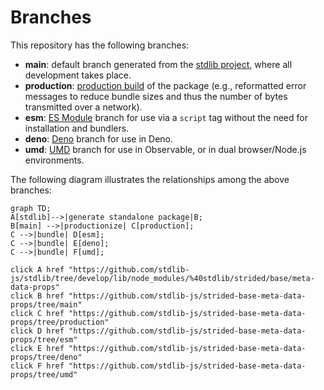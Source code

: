 <!--

@license Apache-2.0

Copyright (c) 2022 The Stdlib Authors.

Licensed under the Apache License, Version 2.0 (the "License");
you may not use this file except in compliance with the License.
You may obtain a copy of the License at

    http://www.apache.org/licenses/LICENSE-2.0

Unless required by applicable law or agreed to in writing, software
distributed under the License is distributed on an "AS IS" BASIS,
WITHOUT WARRANTIES OR CONDITIONS OF ANY KIND, either express or implied.
See the License for the specific language governing permissions and
limitations under the License.

-->

# Branches

This repository has the following branches:

-   **main**: default branch generated from the [stdlib project][stdlib-url], where all development takes place.
-   **production**: [production build][production-url] of the package (e.g., reformatted error messages to reduce bundle sizes and thus the number of bytes transmitted over a network).
-   **esm**: [ES Module][esm-url] branch for use via a `script` tag without the need for installation and bundlers.
-   **deno**: [Deno][deno-url] branch for use in Deno.
-   **umd**: [UMD][umd-url] branch for use in Observable, or in dual browser/Node.js environments.

The following diagram illustrates the relationships among the above branches:

```mermaid
graph TD;
A[stdlib]-->|generate standalone package|B;
B[main] -->|productionize| C[production];
C -->|bundle| D[esm];
C -->|bundle| E[deno];
C -->|bundle| F[umd];

click A href "https://github.com/stdlib-js/stdlib/tree/develop/lib/node_modules/%40stdlib/strided/base/meta-data-props"
click B href "https://github.com/stdlib-js/strided-base-meta-data-props/tree/main"
click C href "https://github.com/stdlib-js/strided-base-meta-data-props/tree/production"
click D href "https://github.com/stdlib-js/strided-base-meta-data-props/tree/esm"
click E href "https://github.com/stdlib-js/strided-base-meta-data-props/tree/deno"
click F href "https://github.com/stdlib-js/strided-base-meta-data-props/tree/umd"
```

[stdlib-url]: https://github.com/stdlib-js/stdlib/tree/develop/lib/node_modules/%40stdlib/strided/base/meta-data-props
[production-url]: https://github.com/stdlib-js/strided-base-meta-data-props/tree/production
[deno-url]: https://github.com/stdlib-js/strided-base-meta-data-props/tree/deno
[umd-url]: https://github.com/stdlib-js/strided-base-meta-data-props/tree/umd
[esm-url]: https://github.com/stdlib-js/strided-base-meta-data-props/tree/esm